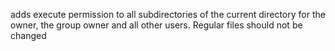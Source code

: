  adds execute permission to all subdirectories of the current directory for the owner, the group owner and all other users. Regular files should not be changed
